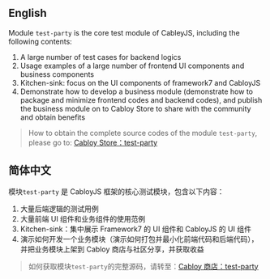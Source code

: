 ## English

Module `test-party` is the core test module of CableyJS, including the following contents:

1. A large number of test cases for backend logics
2. Usage examples of a large number of frontend UI components and business components
3. Kitchen-sink: focus on the UI components of framework7 and CabloyJS
4. Demonstrate how to develop a business module (demonstrate how to package and minimize frontend codes and backend codes), and publish the business module on to Cabloy Store to share with the community and obtain benefits

> How to obtain the complete source codes of the module `test-party`, please go to: [Cabloy Store：test-party](https://store.cabloy.com/articles/test-party.html)

## 简体中文

模块`test-party` 是 CabloyJS 框架的核心测试模块，包含以下内容：

1. 大量后端逻辑的测试用例
2. 大量前端 UI 组件和业务组件的使用范例
3. Kitchen-sink：集中展示 Framework7 的 UI 组件和 CabloyJS 的 UI 组件
4. 演示如何开发一个业务模块（演示如何打包并最小化前端代码和后端代码），并把业务模块上架到 Cabloy 商店与社区分享，并获取收益

> 如何获取模块`test-party`的完整源码，请转至：[Cabloy 商店：test-party](https://store.cabloy.com/zh-cn/articles/test-party.html)
